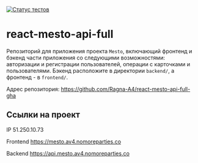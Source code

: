 [![Статус тестов](../../actions/workflows/tests.yml/badge.svg)](../../actions/workflows/tests.yml)

# react-mesto-api-full
Репозиторий для приложения проекта `Mesto`, включающий фронтенд и бэкенд части приложения со следующими возможностями: авторизации и регистрации пользователей, операции с карточками и пользователями. Бэкенд расположите в директории `backend/`, а фронтенд - в `frontend/`. 

Адрес репозитория: https://github.com/Ragna-A4/react-mesto-api-full-gha

## Ссылки на проект

IP 51.250.10.73

Frontend https://mesto.av4.nomoreparties.co

Backend https://api.mesto.av4.nomoreparties.co
